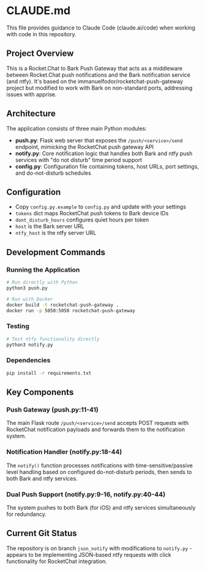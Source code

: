 # CLAUDE.md

This file provides guidance to Claude Code (claude.ai/code) when working with code in this repository.

## Project Overview

This is a Rocket.Chat to Bark Push Gateway that acts as a middleware between Rocket.Chat push notifications and the Bark notification service (and ntfy). It's based on the immanuelfodor/rocketchat-push-gateway project but modified to work with Bark on non-standard ports, addressing issues with apprise.

## Architecture

The application consists of three main Python modules:

- **push.py**: Flask web server that exposes the `/push/<service>/send` endpoint, mimicking the RocketChat push gateway API
- **notify.py**: Core notification logic that handles both Bark and ntfy push services with "do not disturb" time period support
- **config.py**: Configuration file containing tokens, host URLs, port settings, and do-not-disturb schedules

## Configuration

- Copy `config.py.example` to `config.py` and update with your settings
- `tokens` dict maps RocketChat push tokens to Bark device IDs
- `dont_disturb_hours` configures quiet hours per token
- `host` is the Bark server URL
- `ntfy_host` is the ntfy server URL

## Development Commands

### Running the Application
```bash
# Run directly with Python
python3 push.py

# Run with Docker
docker build -t rocketchat-push-gateway .
docker run -p 5050:5050 rocketchat-push-gateway
```

### Testing
```bash
# Test ntfy functionality directly
python3 notify.py
```

### Dependencies
```bash
pip install -r requirements.txt
```

## Key Components

### Push Gateway (push.py:11-41)
The main Flask route `/push/<service>/send` accepts POST requests with RocketChat notification payloads and forwards them to the notification system.

### Notification Handler (notify.py:18-44)
The `notify()` function processes notifications with time-sensitive/passive level handling based on configured do-not-disturb periods, then sends to both Bark and ntfy services.

### Dual Push Support (notify.py:9-16, notify.py:40-44)
The system pushes to both Bark (for iOS) and ntfy services simultaneously for redundancy.

## Current Git Status

The repository is on branch `json_notify` with modifications to `notify.py` - appears to be implementing JSON-based ntfy requests with click functionality for RocketChat integration.